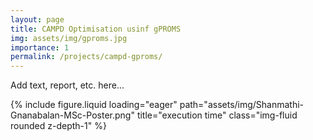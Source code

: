 ```yaml
---
layout: page
title: CAMPD Optimisation usinf gPROMS
img: assets/img/gproms.jpg
importance: 1
permalink: /projects/campd-gproms/
---
```


Add text, report, etc. here...

<div class="row">
    <div class="col-sm mt-3 mt-md-0">
        {% include figure.liquid loading="eager" path="assets/img/Shanmathi-Gnanabalan-MSc-Poster.png" title="execution time" class="img-fluid rounded z-depth-1" %}
    </div>
</div>
